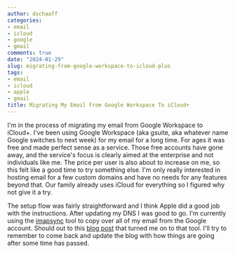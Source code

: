 ```yaml
---
author: dschaaff
categories:
- email
- icloud
- google
- gmail
comments: true
date: "2024-01-29"
slug: migrating-from-google-workspace-to-icloud-plus
tags:
- email
- icloud
- apple
- gmail
title: Migrating My Email From Google Workspace To iCloud+
---
```


I'm in the process of migrating my email from Google Workspace to iCloud+. I've
been using Google Workspace (aka gsuite, aka whatever name Google switches to
next week) for my email for a long time. For ages it was free and made perfect
sense as a service. Those free accounts have gone away, and the service's focus
is clearly aimed at the enterprise and not individuals like me. The price per
user is also about to increase on me, so this felt like a good time to try
something else. I'm only really interested in hosting email for a few custom
domains and have no needs for any features beyond that. Our family already uses
iCloud for everything so I figured why not give it a try.

The setup flow was fairly straightforward and I think Apple did a good job with
the instructions. After updating my DNS I was good to go. I'm currently using
the [imapsync](https://imapsync.lamiral.info/) tool to copy over all of my
email from the Google account. Should out to this [blog
post](https://blah.cloud/miscellaneous/migrating-google-workspaces-to-icloud-custom-domain/)
that turned me on to that tool. I'll try to remember to come back and update
the blog with how things are going after some time has passed.
